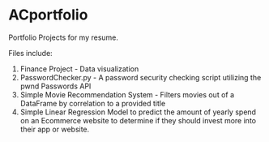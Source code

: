 # ACportfolio
Portfolio Projects for my resume.

Files include:

1. Finance Project - Data visualization
2. PasswordChecker.py - A password security checking script utilizing the pwnd Passwords API
3. Simple Movie Recommendation System - Filters movies out of a DataFrame by correlation to a provided title
4. Simple Linear Regression Model to predict the amount of yearly spend on an Ecommerce website to determine if they should invest more into their app or website.
